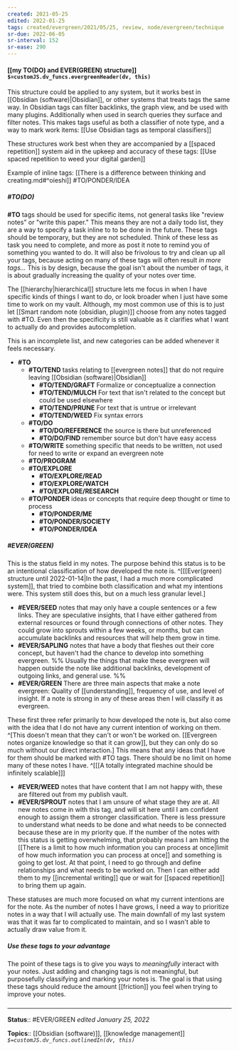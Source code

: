 ```yaml
---
created: 2021-05-25
edited: 2022-01-25
tags: created/evergreen/2021/05/25, review, node/evergreen/technique 
sr-due: 2022-06-05
sr-interval: 152
sr-ease: 290
---
```


#### [[my TO(DO) and EVER(GREEN) structure]] `$=customJS.dv_funcs.evergreenHeader(dv, this)`

This structure could be applied to any system, but it works best in [[Obsidian (software)|Obsidian]], or other systems that treats tags the same way. In Obsidian tags can filter backlinks, the graph view, and be used with many plugins. Additionally when used in search queries they surface and filter notes. This makes tags useful as both a classifier of note type, and a way to mark work items: [[Use Obsidian tags as temporal classifiers]]

These structures work best when they are accompanied by a [[spaced repetition]] system aid in the upkeep and accuracy of these tags: [[Use spaced repetition to weed your digital garden]]

Example of inline tags: [[There is a difference between thinking and creating.md#^oieshi]] #TO/PONDER/IDEA 
##### \#TO(DO)

**\#TO** tags should be used for specific items, not general tasks like "review notes" or "write this paper." This means they are not a daily todo list, they are a way to specify a task inline to to be done in the future. These tags should be temporary, but they are not scheduled. Think of these less as task you need to complete, and more as post it note to remind you of something you wanted to do. It will also be frivolous to try and clean up all your tags, because acting on many of these tags will often result *in more tags...* This is by design, because the goal isn't about the number of tags, it is about gradually increasing the quality of your notes over time. 

The [[hierarchy|hierarchical]] structure lets me focus in when I have specific kinds of things I want to do, or look broader when I just have some time to work on my vault. Although, my most common use of this is to just let [[Smart random note (obsidian, plugin)]] choose from any notes tagged with \#TO. Even then the specificity is still valuable as it clarifies what I want to actually do and provides autocompletion.

This is an incomplete list, and new categories can be added whenever it feels necessary. 

- **\#TO**
    - **\#TO/TEND** tasks relating to [[evergreen notes]] that do not require leaving [[Obsidian (software)|Obsidian]]
	    - **\#TO/TEND/GRAFT** Formalize or conceptualize a connection
	    - **\#TO/TEND/MULCH** For text that isn't related to the concept but could be used elsewhere
	    - **\#TO/TEND/PRUNE** For text that is untrue or irrelevant
	    - **\#TO/TEND/WEED** Fix syntax errors
	- **\#TO/DO** 
		- **\#TO/DO/REFERENCE** the source is there but unreferenced
		- **\#TO/DO/FIND** remember source but don't have easy access
	- **\#TO/WRITE** something specific that needs to be written, not used for need to write or expand an evergreen note
	- **\#TO/PROGRAM** 
	- **\#TO/EXPLORE**
		- **\#TO/EXPLORE/READ** 
		- **\#TO/EXPLORE/WATCH**
		- **\#TO/EXPLORE/RESEARCH** 
	- **\#TO/PONDER** ideas or concepts that require deep thought or time to process
		- **\#TO/PONDER/ME** 
		- **\#TO/PONDER/SOCIETY**
		- **\#TO/PONDER/IDEA**

##### \#EVER(GREEN)

This is the status field in my notes. The purpose behind this status is to be an intentional classification of how developed the note is. 
^[[[Ever(green) structure until 2022-01-14|In the past, I had a much more complicated system]], that tried to combine both classification and what my intentions were. 
This system still does this, but on a much less granular level.]

- **\#EVER/SEED** notes that may only have a couple sentences or a few links. They are speculative insights, that I have either gathered from external resources or found through connections of other notes. They could grow into sprouts within a few weeks, or months, but can accumulate backlinks and resources that will help them grow in time. 
- **\#EVER/SAPLING** notes that have a body that fleshes out their core concept, but haven't had the chance to develop into something evergreen. %% Usually the things that make these evergreen will happen outside the note like additional backlinks, development of outgoing links, and general use. %%
- **\#EVER/GREEN** There are three main aspects that make a note evergreen: Quality of [[understanding]], frequency of use, and level of insight. If a note is strong in any of these areas then I will classify it as evergreen. 

These first three refer primarily to how developed the note is, but also come with the idea that I do not have any current intention of working on them. 
^[This doesn't mean that they can't or won't be worked on. [[Evergreen notes organize knowledge so that it can grow]], but they can only do so much without our direct interaction.]
This means that any ideas that I have for them should be marked with \#TO tags. There should be no limit on home many of these notes I have. 
^[[[A totally integrated machine should be infinitely scalable]]]

- **\#EVER/WEED** notes that have content that I am not happy with, these are filtered out from my publish vault.  
- **\#EVER/SPROUT** notes that I am unsure of what stage they are at. All new notes come in with this tag, and will sit here until I am confident enough to assign them a stronger classification.  There is less pressure to understand what needs to be done and what needs to be connected because these are in my priority que. If the number of the notes with this status is getting overwhelming, that probably means I am hitting the [[There is a limit to how much information you can process at once|limit of how much information you can process at once]] and something is going to get lost. At that point, I need to go through and define relationships and what needs to be worked on. Then I can either add them to my [[incremental writing]] que or wait for [[spaced repetition]] to bring them up again. 

These statuses are much more focused on what my current intentions are for the note. As the number of notes I have grows, I need a way to prioritize notes in a way that I will actually use. The main downfall of my last system was that it was far to complicated to maintain, and so I wasn't able to actually draw value from it. 

##### Use these tags to your advantage

The point of these tags is to give you ways to *meaningfully* interact with your notes. Just adding and changing tags is not meaningful, but purposefully classifying and marking your notes is. The goal is that using these tags should reduce the amount [[friction]] you feel when trying to improve your notes.

### <hr class="footnote"/>

**Status**:: #EVER/GREEN
*edited January 25, 2022*

**Topics**:: [[Obsidian (software)]], [[knowledge management]] 
*`$=customJS.dv_funcs.outlinedIn(dv, this)`*
